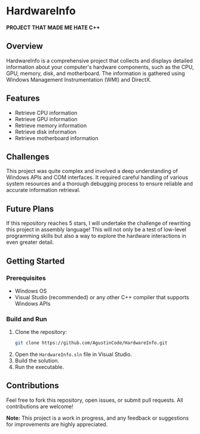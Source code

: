 # HardwareInfo

**PROJECT THAT MADE ME HATE C++**

## Overview

HardwareInfo is a comprehensive project that collects and displays detailed information about your computer's hardware components, such as the CPU, GPU, memory, disk, and motherboard. The information is gathered using Windows Management Instrumentation (WMI) and DirectX.

## Features

- Retrieve CPU information
- Retrieve GPU information
- Retrieve memory information
- Retrieve disk information
- Retrieve motherboard information

## Challenges

This project was quite complex and involved a deep understanding of Windows APIs and COM interfaces. It required careful handling of various system resources and a thorough debugging process to ensure reliable and accurate information retrieval.

## Future Plans

If this repository reaches 5 stars, I will undertake the challenge of rewriting this project in assembly language! This will not only be a test of low-level programming skills but also a way to explore the hardware interactions in even greater detail.

## Getting Started

### Prerequisites

- Windows OS
- Visual Studio (recommended) or any other C++ compiler that supports Windows APIs

### Build and Run

1. Clone the repository:
    ```sh
    git clone https://github.com/AgustinCode/HardwareInfo.git
    ```
2. Open the `HardwareInfo.sln` file in Visual Studio.
3. Build the solution.
4. Run the executable.

## Contributions

Feel free to fork this repository, open issues, or submit pull requests. All contributions are welcome!

**Note:** This project is a work in progress, and any feedback or suggestions for improvements are highly appreciated.

